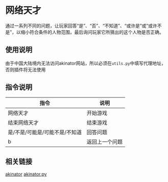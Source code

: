 # 网络天才

通过一系列不同的问题，让玩家回答“是”、“否”、“不知道”、“或许是”或“或许不是”，以缩小符合条件的人物范围，最后询问玩家它所猜出的这个人物是否正确。

## 使用说明

由于中国大陆境内无法访问akinator网站，所以必须在`utils.py`中填写代理地址，否则插件将无法使用

## 指令说明

|指令|说明|
|-----|-----|
|网络天才|开始游戏|
|结束网络天才|结束游戏|
|是/不是/可能是/可能不是/不知道|回答问题|
|b|返回上一个问题|

## 相关链接

[akinator](https://akinator.com/)
[akinator.py](https://github.com/Infiniticity/akinator.py)
